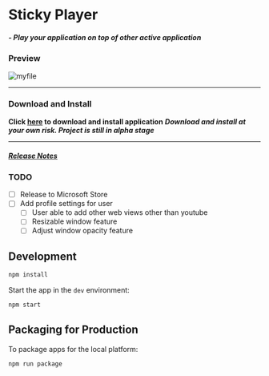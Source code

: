 # Sticky Player
##### _- Play your application on top of other active application_
### Preview
![myfile](https://i.imgur.com/Sbp5C86.gif)
***
### Download and Install
**Click [here](https://github.com/gitgregoryfuntera/sticky-player/releases/download/0.0.1/Sticky.Player.Setup.0.0.1.exe) to download and install application**
***Download and install at your own risk. Project is still in alpha stage***
***
##### [Release Notes](https://github.com/gitgregoryfuntera/sticky-player/releases)

### TODO
- [ ] Release to Microsoft Store
- [ ] Add profile settings for user
    - [ ] User able to add other web views other than youtube
    - [ ] Resizable window feature
    - [ ] Adjust window opacity feature

## Development

```bash
npm install
```

Start the app in the `dev` environment:

```bash
npm start
```

## Packaging for Production

To package apps for the local platform:

```bash
npm run package
```
